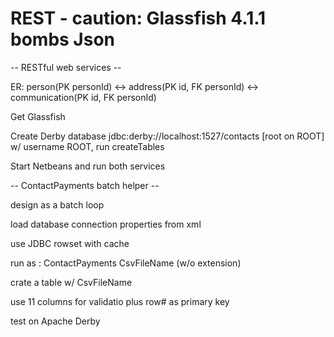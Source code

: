 # REST - caution: Glassfish 4.1.1 bombs Json

-- RESTful web services --

ER: person(PK personId) <-> address(PK id, FK personId)
                        <-> communication(PK id, FK personId)

Get Glassfish

Create Derby database jdbc:derby://localhost:1527/contacts [root on ROOT] w/ username ROOT,
run createTables

Start Netbeans and run both services

-- ContactPayments batch helper --

design as a batch loop

load database connection properties from xml

use JDBC rowset with cache

run as :  ContactPayments CsvFileName (w/o extension)

crate a table w/ CsvFileName

use 11 columns for validatio plus row# as primary key

test on Apache Derby


